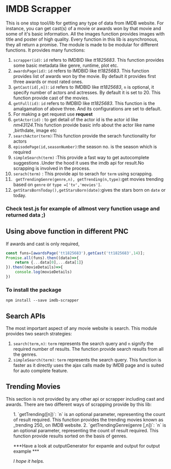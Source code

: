 
# IMDB Scrapper

This is one stop tool/lib for getting any type of data from IMDB website. For instance, you can get cast(s) of a movie or awards won by that movie and some of it's basic information. All the images function provides images with title and poster of high quality.
Every function in this lib is asynchronous, they all return a promise. The module is made to be modular for different functions. It provides many functions:

1. `scrapper(id)`: `id` refers to IMDBID like _tt1825683_. This function provides some basic metadata like genre, runtime, plot etc.
2. `awardsPage(id)`: `id` refers to IMDBID like _tt1825683_. This function provides list of awards won by the movie. By default it provides first three awards or most rated ones.
3. `getCast(id[,n])`: `id` refers to IMDBID like _tt1825683_, `n` is optional, it specify number of actors and actresses. By default it is set to 20. This function provide cast of the movies.  
4.  `getFull(id)`: `id` refers to IMDBID like _tt1825683_. This function is the amalgamation of above three. And its configurations are set to default.
5. For making a get request use **request**
6. `getActor(id)` : to get detail of the actor id is the actor id like _nm43124_.This function provide basic info about the actor like name ,birthdate, image etc
7. `searchActor(term)`:This function provide the serach functionality for actors
8.  `episodePage(id,seasonNumber)`:the season no. is the season which is required
9. `simpleSearch(term)` :This provide a fast way to get autocomplete suggestions .Under the hood it uses the imdb api for result.No scrapping is involved in the process.
10. `serach(term)` : This provide api to serach for `term` using scrapping.
11. ` getTrendingGenre(genre,n), getTrending(n,type)`:get movies trending based on `genre` or `type =['tv','movies']`.
12. `getStarsBornToday(),getStarsBorn(date)`:gives the stars born on `date` or today.

### Check test.js for example of allmost very function usage and returned data ;)


## Using above function in different PNC
If awards and cast is only required,

```javascript
const funs=[awardsPage('tt1825683'),getCast('tt1825683',14)];
Promise.all(funs).then((data)=>{
    return {...data[0],...data[1]}
}).then((movieDetails)=>{
    console.log(movieDetails)
})
```
### To install the package

```
npm install --save imdb-scrapper
```
## Search APIs
The most important aspect of any movie website is search. This module provides two search strategies:

1. `search(term,n)`: `term` represents the search query and `n` signify the required number of results. The
function provide search results from all the genres.
2. `simpleSearch(term)`: `term` represents the search query. This function is faster as it directly uses
the ajax calls made by IMDB page and is suited for auto complete feature.


## Trending Movies
This section is not provided by any other api or scrapper including cast and awards.
There are two different ways of scrapping provide by this lib:
<ul>
1. `getTrending([n])`: `n` is an optional parameter, representing the count of result required. This function provides
 the trending movies known as _trending 250_ on IMDB website.
2. `getTrendingGenre(genre [,n])`: `n` is an optional parameter, representing the count of result required. This function provide results sorted on the basis of genres.

***Have a look at outputGenerator for expamle and output for output example ***


*I hope it helps.*
